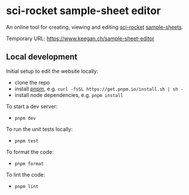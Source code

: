 # sci-rocket sample-sheet editor

An online tool for creating, viewing and editing [sci-rocket](https://odomlab2.github.io/sci-rocket/) [sample-sheets](https://odomlab2.github.io/sci-rocket/overview_files/).

Temporary URL: https://www.keegan.ch/sample-sheet-editor

## Local development

Initial setup to edit the website locally:

- clone the repo
- install [pnpm](https://pnpm.io/installation), e.g. `curl -fsSL https://get.pnpm.io/install.sh | sh -`
- install node dependencies, e.g. `pnpm install`

To start a dev server:

- `pnpm dev`

To run the unit tests locally:

- `pnpm test`

To format the code:

- `pnpm format`

To lint the code:

- `pnpm lint`
